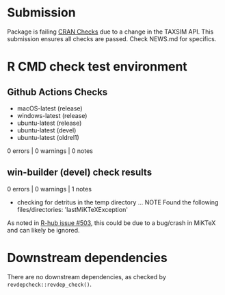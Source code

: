 # Submission

Package is failing [CRAN Checks](https://cran-archive.r-project.org/web/checks/2022/2022-09-12_check_results_usincometaxes.html) due to a change in the TAXSIM API. This submission ensures all checks are passed. Check NEWS.md for specifics.

# R CMD check test environment

## Github Actions Checks

- macOS-latest (release)
- windows-latest (release)
- ubuntu-latest (release)
- ubuntu-latest (devel)
- ubuntu-latest (oldrel1)

0 errors | 0 warnings | 0 notes

## win-builder (devel) check results

0 errors | 0 warnings | 1 notes

* checking for detritus in the temp directory ... NOTE
Found the following files/directories:
  'lastMiKTeXException'

As noted in [R-hub issue #503](https://github.com/r-hub/rhub/issues/503), this could be due to a bug/crash in MiKTeX and can likely be ignored.

# Downstream dependencies

There are no downstream dependencies, as checked by `revdepcheck::revdep_check()`.
